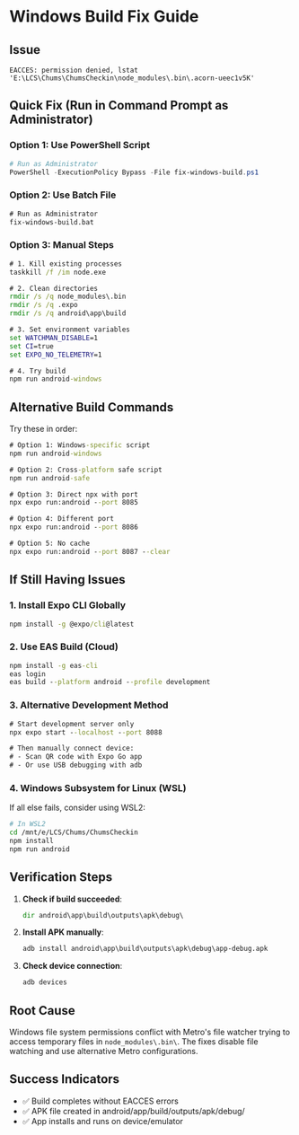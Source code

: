 # Windows Build Fix Guide

## Issue
`EACCES: permission denied, lstat 'E:\LCS\Chums\ChumsCheckin\node_modules\.bin\.acorn-ueec1v5K'`

## Quick Fix (Run in Command Prompt as Administrator)

### Option 1: Use PowerShell Script
```powershell
# Run as Administrator
PowerShell -ExecutionPolicy Bypass -File fix-windows-build.ps1
```

### Option 2: Use Batch File
```cmd
# Run as Administrator
fix-windows-build.bat
```

### Option 3: Manual Steps
```cmd
# 1. Kill existing processes
taskkill /f /im node.exe

# 2. Clean directories
rmdir /s /q node_modules\.bin
rmdir /s /q .expo
rmdir /s /q android\app\build

# 3. Set environment variables
set WATCHMAN_DISABLE=1
set CI=true
set EXPO_NO_TELEMETRY=1

# 4. Try build
npm run android-windows
```

## Alternative Build Commands

Try these in order:

```cmd
# Option 1: Windows-specific script
npm run android-windows

# Option 2: Cross-platform safe script
npm run android-safe

# Option 3: Direct npx with port
npx expo run:android --port 8085

# Option 4: Different port
npx expo run:android --port 8086

# Option 5: No cache
npx expo run:android --port 8087 --clear
```

## If Still Having Issues

### 1. Install Expo CLI Globally
```cmd
npm install -g @expo/cli@latest
```

### 2. Use EAS Build (Cloud)
```cmd
npm install -g eas-cli
eas login
eas build --platform android --profile development
```

### 3. Alternative Development Method
```cmd
# Start development server only
npx expo start --localhost --port 8088

# Then manually connect device:
# - Scan QR code with Expo Go app
# - Or use USB debugging with adb
```

### 4. Windows Subsystem for Linux (WSL)
If all else fails, consider using WSL2:
```bash
# In WSL2
cd /mnt/e/LCS/Chums/ChumsCheckin
npm install
npm run android
```

## Verification Steps

1. **Check if build succeeded**:
   ```cmd
   dir android\app\build\outputs\apk\debug\
   ```

2. **Install APK manually**:
   ```cmd
   adb install android\app\build\outputs\apk\debug\app-debug.apk
   ```

3. **Check device connection**:
   ```cmd
   adb devices
   ```

## Root Cause
Windows file system permissions conflict with Metro's file watcher trying to access temporary files in `node_modules\.bin\`. The fixes disable file watching and use alternative Metro configurations.

## Success Indicators
- ✅ Build completes without EACCES errors
- ✅ APK file created in android/app/build/outputs/apk/debug/
- ✅ App installs and runs on device/emulator